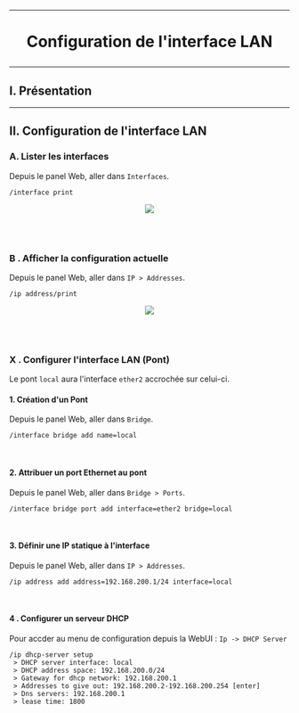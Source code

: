 ------------------------------------------------------------------------------------------------------------------------------------------------------------------------------------------------------------------------------------------
# <p align='center'> Configuration de l'interface LAN </p>

------------------------------------------------------------------------------------------------------------------------------------------------------------------------------------------------------------------------------------------
## I. Présentation


------------------------------------------------------------------------------------------------------------------------------------------------------------------------------------------------------------------------------------------
## II. Configuration de l'interface LAN
### A. Lister les interfaces
Depuis le panel Web, aller dans  `Interfaces`.
```
/interface print
```
<p align='center'> <img src='https://github.com/Drthrax74/Mikrotik/assets/35907/1a858d79-5561-4730-9606-3b052cfc2a88' /> </p>

<br />
<br />

### B . Afficher la configuration actuelle
Depuis le panel Web, aller dans  `IP > Addresses`.
```
/ip address/print
```
<p align='center'> <img src='https://github.com/Drthrax74/Mikrotik/assets/35907/bebc84ea-b977-45ba-b12c-f84682c0b55c' /> </p>
<br />
<br />


### X . Configurer l'interface LAN (Pont)
Le pont `local` aura l'interface `ether2` accrochée sur celui-ci.
#### 1. Création d'un Pont
Depuis le panel Web, aller dans  `Bridge`.
```
/interface bridge add name=local
```
<br />

#### 2. Attribuer un port Ethernet au pont
Depuis le panel Web, aller dans  `Bridge > Ports`.
```
/interface bridge port add interface=ether2 bridge=local
```
<br />

#### 3. Définir une IP statique à l'interface
Depuis le panel Web, aller dans  `IP > Addresses`.
```
/ip address add address=192.168.200.1/24 interface=local
```
<br />

#### 4 . Configurer un serveur DHCP
Pour accder au menu de configuration depuis la WebUI : `Ip -> DHCP Server` 
```
/ip dhcp-server setup
 > DHCP server interface: local
 > DHCP address space: 192.168.200.0/24
 > Gateway for dhcp network: 192.168.200.1
 > Addresses to give out: 192.168.200.2-192.168.200.254 [enter]
 > Dns servers: 192.168.200.1
 > lease time: 1800
```
<br />
